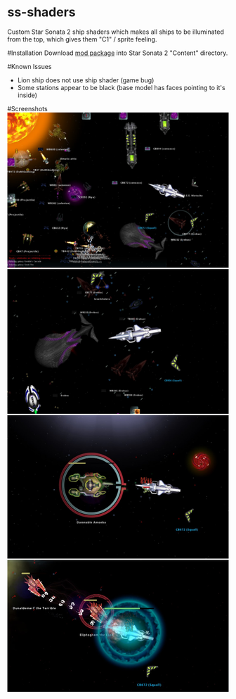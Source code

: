 # ss-shaders

Custom Star Sonata 2 ship shaders which makes all ships to be illuminated from the top, which gives them "C1" / sprite feeling.

#Installation
Download [mod package](https://github.com/amorek/ss-shaders/releases/latest/spritelike-shaders.zip) into Star Sonata 2 "Content" directory.

#Known Issues
* Lion ship does not use ship shader (game bug)
* Some stations appear to be black (base model has faces pointing to it's inside)


#Screenshots
![Screenshot 1](images/Screenshot_1.jpg)
![Screenshot 2](images/Screenshot_2.jpg)
![Screenshot 3](images/Screenshot_3.jpg)
![Screenshot 4](images/Screenshot_4.jpg)